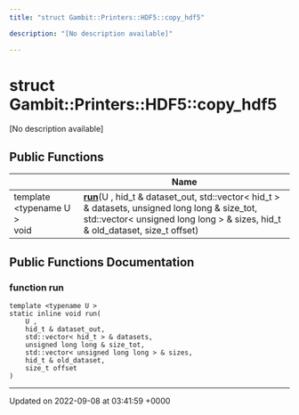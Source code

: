 ```yaml
---
title: "struct Gambit::Printers::HDF5::copy_hdf5"

description: "[No description available]"

---
```


# struct Gambit::Printers::HDF5::copy_hdf5



[No description available]

## Public Functions

|                | Name           |
| -------------- | -------------- |
| template <typename U \> <br>void | **[run](/documentation/code/classes/structgambit_1_1printers_1_1hdf5_1_1copy__hdf5/#function-run)**(U , hid_t & dataset_out, std::vector< hid_t > & datasets, unsigned long long & size_tot, std::vector< unsigned long long > & sizes, hid_t & old_dataset, size_t offset) |

## Public Functions Documentation

### function run

```
template <typename U >
static inline void run(
    U ,
    hid_t & dataset_out,
    std::vector< hid_t > & datasets,
    unsigned long long & size_tot,
    std::vector< unsigned long long > & sizes,
    hid_t & old_dataset,
    size_t offset
)
```


-------------------------------

Updated on 2022-09-08 at 03:41:59 +0000